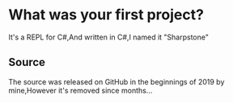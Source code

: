 # What was your first project?
It's a REPL for C#,And written in C#,I named it "Sharpstone"

## Source
The source was released on GitHub in the beginnings of 2019 by mine,However it's removed since months...
